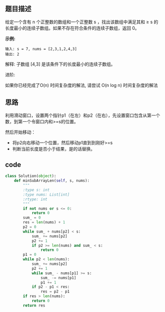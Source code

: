 ## 题目描述

给定一个含有 n 个正整数的数组和一个正整数 s ，找出该数组中满足其和 ≥ s 的长度最小的连续子数组。如果不存在符合条件的连续子数组，返回 0。

**示例:** 

    输入: s = 7, nums = [2,3,1,2,4,3]
    输出: 2

解释: 子数组 [4,3] 是该条件下的长度最小的连续子数组。

进阶:

如果你已经完成了O(n) 时间复杂度的解法, 请尝试 O(n log n) 时间复杂度的解法

## 思路

利用滑动窗口，设置两个指针p1（在左）和p2（在右），先设置窗口包含从第一个数，到第一个令窗口内和>=s的位置。

然后开始移动：
- 将p2向右移动一个位置，然后移动p1直到到刚好>=s
- 判断当前长度是否小于结果，是的话替换。

## code

```python
class Solution(object):
    def minSubArrayLen(self, s, nums):
        """
        :type s: int
        :type nums: List[int]
        :rtype: int
        """
        if not nums or s <= 0:
            return 0
        sum_ = 0
        res = len(nums) + 1
        p2 = 0
        while sum_ + nums[p2] < s:
            sum_ += nums[p2]
            p2 += 1
            if p2 >= len(nums) and sum_ < s:
                return 0
        p1 = 0
        while p2 < len(nums):
            sum_ += nums[p2]
            p2 += 1
            while sum_ - nums[p1] >= s:
                sum_ -= nums[p1]
                p1 += 1
            if p2 - p1 < res:
                res = p2 - p1
        if res > len(nums):
            return 0
        return res
```